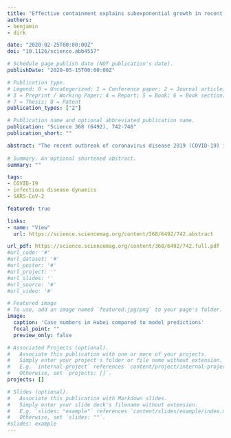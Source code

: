 ```yaml
---
title: "Effective containment explains subexponential growth in recent confirmed COVID-19 cases in China"
authors:
- benjamin
- dirk

date: "2020-02-25T00:00:00Z"
doi: "10.1126/science.abb4557"

# Schedule page publish date (NOT publication's date).
publishDate: "2020-05-15T00:00:00Z"

# Publication type.
# Legend: 0 = Uncategorized; 1 = Conference paper; 2 = Journal article;
# 3 = Preprint / Working Paper; 4 = Report; 5 = Book; 6 = Book section;
# 7 = Thesis; 8 = Patent
publication_types: ["2"]

# Publication name and optional abbreviated publication name.
publication: "Science 368 (6492), 742-746"
publication_short: ""

abstract: "The recent outbreak of coronavirus disease 2019 (COVID-19) in mainland China was characterized by a distinctive subexponential increase of confirmed cases during the early phase of the epidemic, contrasting with an initial exponential growth expected for an unconstrained outbreak. We show that this effect can be explained as a direct consequence of containment policies that effectively deplete the susceptible population. To this end, we introduce a parsimonious model that captures both quarantine of symptomatic infected individuals, as well as population-wide isolation practices in response to containment policies or behavioral changes, and show that the model captures the observed growth behavior accurately. The insights provided here may aid the careful implementation of containment strategies for ongoing secondary outbreaks of COVID-19 or similar future outbreaks of other emergent infectious diseases."
          
# Summary. An optional shortened abstract.
summary: ""

tags:
- COVID-19
- infectious disease dynamics
- SARS-CoV-2

featured: true

links:
- name: "View"
  url: https://science.sciencemag.org/content/368/6492/742.abstract

url_pdf: https://science.sciencemag.org/content/368/6492/742.full.pdf
#url_code: '#'
#url_dataset: '#'
#url_poster: '#'
#url_project: ''
#url_slides: ''
#url_source: '#'
#url_video: '#'

# Featured image
# To use, add an image named `featured.jpg/png` to your page's folder. 
image:
  caption: 'Case numbers in Hubei compared to model predictions'
  focal_point: ""
  preview_only: false

# Associated Projects (optional).
#   Associate this publication with one or more of your projects.
#   Simply enter your project's folder or file name without extension.
#   E.g. `internal-project` references `content/project/internal-project/index.md`.
#   Otherwise, set `projects: []`.
projects: []

# Slides (optional).
#   Associate this publication with Markdown slides.
#   Simply enter your slide deck's filename without extension.
#   E.g. `slides: "example"` references `content/slides/example/index.md`.
#   Otherwise, set `slides: ""`.
#slides: example
---
```


